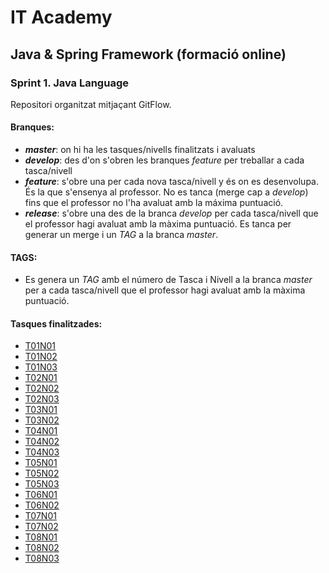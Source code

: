 # IT Academy
## Java & Spring Framework (formació online)
### Sprint 1. Java Language
Repositori organitzat mitjaçant GitFlow.

#### **Branques:**
* ***master***: on hi ha les tasques/nivells finalitzats i avaluats
* ***develop***: des d'on s'obren les branques _feature_ per treballar a cada tasca/nivell 
* ***feature***: s'obre una per cada nova tasca/nivell y és on es desenvolupa. És la que s'ensenya al professor. No es tanca (merge cap a _develop_) fins que el professor no l'ha avaluat amb la máxima puntuació.
* ***release***: s'obre una des de la branca _develop_ per cada tasca/nivell que el professor hagi avaluat amb la màxima puntuació. Es tanca per generar un merge i un _TAG_ a la branca _master_.

#### **TAGS:**
* Es genera un _TAG_ amb el número de Tasca i Nivell a la branca _master_ per a cada tasca/nivell que el professor hagi avaluat amb la màxima puntuació.

#### **Tasques finalitzades:**
* [T01N01](../master/T01N01)
* [T01N02](../master/T01N02)
* [T01N03](../master/T01N03)
* [T02N01](../master/T02N01)
* [T02N02](../master/T02N02)
* [T02N03](../master/T02N03)
* [T03N01](../master/T03N01)
* [T03N02](../master/T03N02)
* [T04N01](../master/T04N01)
* [T04N02](../master/T04N02)
* [T04N03](../master/T04N03)
* [T05N01](../master/T05N01)
* [T05N02](../master/T05N02)
* [T05N03](../master/T05N03)
* [T06N01](../master/T06N01)
* [T06N02](../master/T06N02)
* [T07N01](../master/T07N01)
* [T07N02](../master/T07N02)
* [T08N01](../master/T08N01)
* [T08N02](../master/T08N02)
* [T08N03](../master/T08N03)